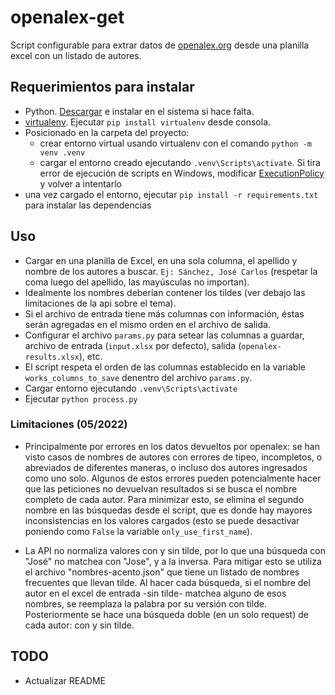 # openalex-get
Script configurable para extrar datos de [openalex.org](https://openalex.org/rest-api) desde una planilla excel con un listado de autores.

## Requerimientos para instalar
- Python. [Descargar](https://www.python.org/downloads/) e instalar en el sistema si hace falta.
- [virtualenv](https://virtualenv.pypa.io/en/latest/). Ejecutar `pip install virtualenv` desde consola.
- Posicionado en la carpeta del proyecto:
    - crear entorno virtual usando virtualenv con el comando `python -m venv .venv`
    - cargar el entorno creado ejecutando `.venv\Scripts\activate`. Si tira error de ejecución de scripts en Windows, modificar [ExecutionPolicy](https://www.alexmedina.net/habilitar-la-ejecucion-de-scripts-para-powershell/) y volver a intentarlo
 - una vez cargado el entorno, ejecutar `pip install -r requirements.txt` para instalar las dependencias

## Uso
- Cargar en una planilla de Excel, en una sola columna, el apellido y nombre de los autores a buscar. `Ej: Sánchez, José Carlos` (respetar la coma luego del apellido, las mayúsculas no importan).
- Idealmente los nombres deberían contener los tildes (ver debajo las limitaciones de la api sobre el tema).
- Si el archivo de entrada tiene más columnas con información, éstas serán agregadas en el mismo orden en el archivo de salida.
- Configurar el archivo `params.py` para setear las columnas a guardar, archivo de entrada (`input.xlsx` por defecto), salida (`openalex-results.xlsx`), etc.
- El script respeta el orden de las columnas establecido en la variable `works_columns_to_save` denentro del archivo `params.py`.
- Cargar entorno ejecutando `.venv\Scripts\activate`
- Ejecutar `python process.py`

### Limitaciones (05/2022)
- Principalmente por errores en los datos devueltos por openalex: se han visto casos de nombres de autores con errores de tipeo, incompletos, o abreviados de diferentes maneras, o incluso dos autores ingresados como uno solo. Algunos de estos errores pueden potencialmente hacer que las peticiones no devuelvan resultados si se busca el nombre completo de cada autor. Para minimizar esto, se elimina el segundo nombre en las búsquedas desde el script, que es donde hay mayores inconsistencias en los valores cargados (esto se puede desactivar poniendo como `False` la variable `only_use_first_name`).

- La API no normaliza valores con y sin tilde, por lo que una búsqueda con "José" no matchea con "Jose", y a la inversa. Para mitigar esto se utiliza el archivo "nombres-acento.json" que tiene un listado de nombres frecuentes que llevan tilde. Al hacer cada búsqueda, si el nombre del autor en el excel de entrada -sin tilde- matchea alguno de esos nombres, se reemplaza la palabra por su versión con tilde. Posteriormente se hace una búsqueda doble (en un solo request) de cada autor: con y sin tilde.

## TODO
- Actualizar README
